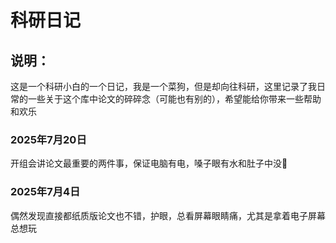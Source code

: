 # 科研日记

## 说明：
这是一个科研小白的一个日记，我是一个菜狗，但是却向往科研，这里记录了我日常的一些关于这个库中论文的碎碎念（可能也有别的），希望能给你带来一些帮助和欢乐

### 2025年7月20日
开组会讲论文最重要的两件事，保证电脑有电，嗓子眼有水和肚子中没💩
### 2025年7月4日
偶然发现直接都纸质版论文也不错，护眼，总看屏幕眼睛痛，尤其是拿着电子屏幕总想玩
